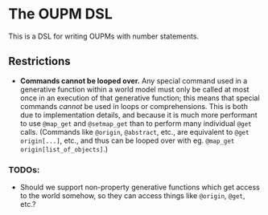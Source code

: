 # The OUPM DSL
This is a DSL for writing OUPMs with number statements.

## Restrictions
- **Commands cannot be looped over.**  Any special command used in a generative function
  within a world model must only be called at most once in an execution of that generative
  function; this means that special commands *cannot* be used in loops or comprehensions.
  This is both due to implementation details, and because it is much more performant
  to use `@map_get` and `@setmap_get` than to perform many individual `@get` calls.
  (Commands like `@origin`, `@abstract`, etc., are equivalent to `@get origin[...]`, etc.,
  and thus can be looped over with eg. `@map_get origin[list_of_objects]`.)

### TODOs:
- Should we support non-property generative functions which get access to the world somehow,
    so they can access things like `@origin`, `@get`, etc.?
